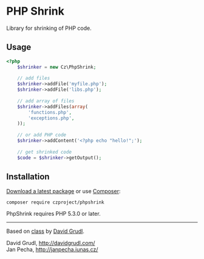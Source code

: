 PHP Shrink
==========

Library for shrinking of PHP code.

Usage
-----

``` php
<?php
	$shrinker = new Cz\PhpShrink;
	
	// add files
	$shrinker->addFile('myfile.php');
	$shrinker->addFile('libs.php');
	
	// add array of files
	$shrinker->addFiles(array(
		'functions.php',
		'exceptions.php',
	));
	
	// or add PHP code
	$shrinker->addContent('<?php echo "hello!";');
	
	// get shrinked code
	$code = $shrinker->getOutput();
```


Installation
------------

[Download a latest package](https://github.com/czproject/phpshrink/releases) or use [Composer](http://getcomposer.org/):

```
composer require czproject/phpshrink
```

PhpShrink requires PHP 5.3.0 or later.


------------------------------

Based on [class](https://github.com/nette/build-tools/blob/master/tasks/minify.php#L63) by [David Grudl](http://davidgrudl.com/).

David Grudl, http://davidgrudl.com/
<br>Jan Pecha, http://janpecha.iunas.cz/

